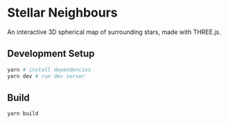 # Stellar Neighbours

An interactive 3D spherical map of surrounding stars, made with THREE.js.

## Development Setup

```sh
yarn # install dependencies
yarn dev # run dev server
```

## Build
```sh
yarn build
```
